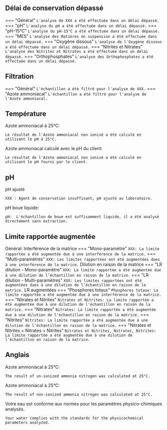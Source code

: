 
## Délai de conservation dépassé

=== "Général"
    ```
    L'analyse de XXX a été effectuée dans un délai dépassé.
    ```
=== "pH"
    ```
    L'analyse du pH a été effectuée dans un délai dépassé.
    ```
=== "pH-15°C"
    ```
    L'analyse du pH-15°C a été effectuée dans un délai dépassé.
    ```
=== "MES"
    ```
    L'analyse des Matières en suspension a été effectuée dans un délai dépassé.
    ```
=== "Oxygène dissous"
    ```
    L'analyse de l'Oxygène dissous a été effectuée dans un délai dépassé.
    ```
=== "Nitrites et Nitrates"
    ```
    L'analyse des Nitrites et Nitrates a été effectuée dans un délai dépassé.
    ```
=== "Orthophosphates"
    ```
    L'analyse des Orthophosphates a été effectuée dans un délai dépassé.
    ```

## Filtration
=== "Général"
    ```
    L'échantillon a été filtré pour l'analyse de XXX.
    ```
=== "Azote ammoniacal"
    ```
    L'échantillon a été filtré pour l'analyse de l'Azote ammoniacal.
    ```

## Température
Azote ammoniacal à 25°C:
```
Le résultat de l'Azote ammoniacal non ionisé a été calculé en utilisant le pH à 25°C.
```
Azote ammoniacal calculé avec le pH du client:
```
Le résultat de l'Azote ammoniacal non ionisé a été calculé en utilisant le pH fourni par le client.
```

## pH
pH ajusté
```
XXX : Agent de conservation insuffisant, pH ajusté au laboratoire.
```

pH boue liquide:
```
pH:  L'échantillon de boue est suffisamment liquide, il a été analysé directement sans extraction.
```

## Limite rapportée augmentée
Général: Interférence de la matrice
=== "Mono-paramètre"
    ```
    XXX: La limite rapportée a été augmentée due à une interférence de la matrice.
    ```
=== "Multi-paramètres"
    ```
    XXX: Les limites rapportées ont été augmentées dues à une interférence de la matrice.
    ```
Dilution en raison de la matrice
=== "LR dilution - Mono-paramètre"
    ```
    XXX: La limite rapportée a été augmentée due à une dilution de l’échantillon en raison de la matrice.
    ```
=== "LR dilution - Multi-paramètres"
    ```
    XXX: Les limites rapportées ont été augmentées dues à une dilution de l’échantillon en raison de la matrice.
    ```
LR augmentées
=== "Phosphores totaux"
    ```
    Phosphores totaux: La limite rapportée a été augmentée due à une interférence de la matrice.
    ```
=== "Nitrates et Nitrites"
    ```
    Nitrates et Nitrites: La limite rapportée a été augmentée due à une dilution de l'échantillon en raison de la matrice.
    ```
=== "Nitrates"
    ```
    Nitrates: La limite rapportée a été augmentée due à une dilution de l'échantillon en raison de la matrice.
    ```
=== "Nitrites"
    ```
    Nitrites: La limite rapportée a été augmentée due à une dilution de l'échantillon en raison de la matrice.
    ```
=== "Nitrates et Nitrites + Nitrates + Nitrites"
    ```
    Nitrates et Nitrites, Nitrates, Nitrites: La limite rapportée a été augmentée due à une dilution de l'échantillon en raison de la matrice.
    ```

## Anglais
Azote ammoniacal à 25°C:
```
The result of un-ionized ammonia nitrogen was calculated at 25°C.
```
Azote ammoniacal à 25°C:
```
The result of non-ionized ammonia nitrogen was calculated at 25°C.
```
Votre eau est conforme aux normes pour les paramètres physico-chimiques analysés.
```
Your water complies with the standards for the physicochemical parameters analyzed.
```